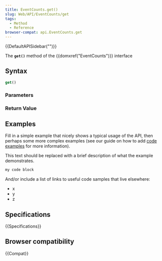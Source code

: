 ```yaml
---
title: EventCounts.get()
slug: Web/API/EventCounts/get
tags:
  - Method
  - Reference
browser-compat: api.EventCounts.get
---
```

{{DefaultAPISidebar("")}}

The **`get()`** method of the {{domxref("EventCounts")}} interface 

## Syntax

```js
get()
```

### Parameters



### Return Value



## Examples

Fill in a simple example that nicely shows a typical usage of the API, then perhaps some more complex examples (see our guide on how to add [code examples](/en-US/docs/MDN/Contribute/Structures/Code_examples) for more information).

This text should be replaced with a brief description of what the example demonstrates.

```js
my code block
```

And/or include a list of links to useful code samples that live elsewhere:

*   x
*   y
*   z

## Specifications

{{Specifications}}

## Browser compatibility

{{Compat}}

